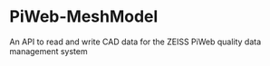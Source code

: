 # PiWeb-MeshModel
An API to read and write CAD data for the ZEISS PiWeb quality data management system
